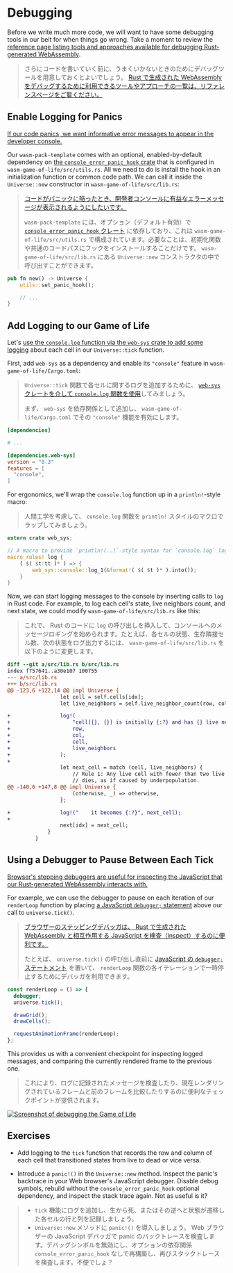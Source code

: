 # Debugging

Before we write much more code, we will want to have some debugging tools in our
belt for when things go wrong. Take a moment to review the [reference page
listing tools and approaches available for debugging Rust-generated
WebAssembly][reference-debugging].

> さらにコードを書いていく前に、うまくいかないときのためにデバッグツールを用意しておくとよいでしょう。 [Rust で生成された WebAssembly をデバッグするために利用できるツールやアプローチの一覧は、リファレンスページをご覧ください。][reference-debugging]

[reference-debugging]: ../reference/debugging.html

## Enable Logging for Panics

[If our code panics, we want informative error messages to appear in the
developer console.](../reference/debugging.html#logging-panics)

Our `wasm-pack-template` comes with an optional, enabled-by-default dependency
on [the `console_error_panic_hook` crate][panic-hook] that is configured in
`wasm-game-of-life/src/utils.rs`. All we need to do is install the hook in an
initialization function or common code path. We can call it inside the
`Universe::new` constructor in `wasm-game-of-life/src/lib.rs`:

> [コードがパニックに陥ったとき、開発者コンソールに有益なエラーメッセージが表示されるようにしたいです。](../reference/debugging.html#logging-panics)
>
> `wasm-pack-template` には、オプション（デフォルト有効）で [`console_error_panic_hook` クレート](panic-hook) に依存しており、これは `wasm-game-of-life/src/utils.rs` で構成されています。必要なことは、初期化関数や共通のコードパスにフックをインストールすることだけです。 `wasm-game-of-life/src/lib.rs` にある `Universe::new` コンストラクタの中で呼び出すことができます。

```rust
pub fn new() -> Universe {
    utils::set_panic_hook();

    // ...
}
```

[panic-hook]: https://github.com/rustwasm/console_error_panic_hook

## Add Logging to our Game of Life

Let's [use the `console.log` function via the `web-sys` crate to add some
logging][logging] about each cell in our `Universe::tick` function.

First, add `web-sys` as a dependency and enable its `"console"` feature in
`wasm-game-of-life/Cargo.toml`:

> `Universe::tick` 関数で各セルに関するログを追加するために、 [`web-sys` クレートを介して `console.log` 関数を使用][logging]してみましょう。
>
> まず、 `web-sys` を依存関係として追加し、 `wasm-game-of-life/Cargo.toml` でその `"console"` 機能を有効にします。

```toml
[dependencies]

# ...

[dependencies.web-sys]
version = "0.3"
features = [
  "console",
]
```

For ergonomics, we'll wrap the `console.log` function up in a `println!`-style
macro:

> 人間工学を考慮して、 `console.log` 関数を `println!` スタイルのマクロでラップしてみましょう。

[logging]: ../reference/debugging.html#logging-with-the-console-apis

```rust
extern crate web_sys;

// A macro to provide `println!(..)`-style syntax for `console.log` logging.
macro_rules! log {
    ( $( $t:tt )* ) => {
        web_sys::console::log_1(&format!( $( $t )* ).into());
    }
}
```

Now, we can start logging messages to the console by inserting calls to `log` in
Rust code. For example, to log each cell's state, live neighbors count, and next
state, we could modify `wasm-game-of-life/src/lib.rs` like this:

> これで、 Rust のコードに `log` の呼び出しを挿入して、コンソールへのメッセージロギングを始められます。たとえば、各セルの状態、生存隣接セル数、次の状態をログ出力するには、 `wasm-game-of-life/src/lib.rs` を以下のように変更します。

```diff
diff --git a/src/lib.rs b/src/lib.rs
index f757641..a30e107 100755
--- a/src/lib.rs
+++ b/src/lib.rs
@@ -123,6 +122,14 @@ impl Universe {
                 let cell = self.cells[idx];
                 let live_neighbors = self.live_neighbor_count(row, col);

+                log!(
+                    "cell[{}, {}] is initially {:?} and has {} live neighbors",
+                    row,
+                    col,
+                    cell,
+                    live_neighbors
+                );
+
                 let next_cell = match (cell, live_neighbors) {
                     // Rule 1: Any live cell with fewer than two live neighbours
                     // dies, as if caused by underpopulation.
@@ -140,6 +147,8 @@ impl Universe {
                     (otherwise, _) => otherwise,
                 };

+                log!("    it becomes {:?}", next_cell);
+
                 next[idx] = next_cell;
             }
         }
```

## Using a Debugger to Pause Between Each Tick

[Browser's stepping debuggers are useful for inspecting the JavaScript that our
Rust-generated WebAssembly interacts
with.](../reference/debugging.html#using-a-debugger)

For example, we can use the debugger to pause on each iteration of our
`renderLoop` function by placing [a JavaScript `debugger;` statement][dbg-stmt]
above our call to `universe.tick()`.

> [ブラウザーのステッピングデバッガは、 Rust で生成された WebAssembly と相互作用する JavaScript を検査（inspect）するのに便利です。](../reference/debugging.html#using-a-debugger)
>
> たとえば、 `universe.tick()` の呼び出し直前に [JavaScript の `debugger;` ステートメント][dbg-stmt] を置いて、 `renderLoop` 関数の各イテレーションで一時停止するためにデバッガを利用できます。

```js
const renderLoop = () => {
  debugger;
  universe.tick();

  drawGrid();
  drawCells();

  requestAnimationFrame(renderLoop);
};
```

This provides us with a convenient checkpoint for inspecting logged messages,
and comparing the currently rendered frame to the previous one.

> これにより、ログに記録されたメッセージを検査したり、現在レンダリングされているフレームと前のフレームを比較したりするのに便利なチェックポイントが提供されます。

[dbg-stmt]: https://developer.mozilla.org/en-US/docs/Web/JavaScript/Reference/Statements/debugger

[![Screenshot of debugging the Game of Life](../images/game-of-life/debugging.png)](../images/game-of-life/debugging.png)

## Exercises

* Add logging to the `tick` function that records the row and column of each
  cell that transitioned states from live to dead or vice versa.

* Introduce a `panic!()` in the `Universe::new` method. Inspect the panic's
  backtrace in your Web browser's JavaScript debugger. Disable debug symbols,
  rebuild without the `console_error_panic_hook` optional dependency, and
  inspect the stack trace again. Not as useful is it?


> - `tick` 機能にログを追加し、生から死、またはその逆へと状態が遷移した各セルの行と列を記録しましょう。
> - `Universe::new` メソッドに `panic!()` を導入しましょう。 Web ブラウザーの JavaScript デバッガで panic のバックトレースを検査します。デバッグシンボルを無効にし、オプションの依存関係 `console_error_panic_hook` なしで再構築し、再びスタックトレースを検査します。不便でしょ？
